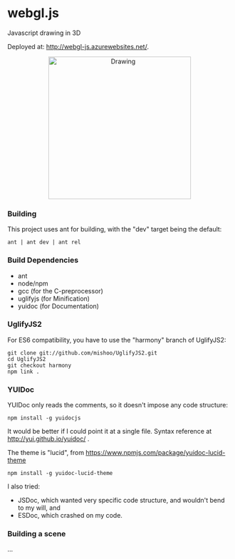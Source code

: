 # webgl.js
Javascript drawing in 3D 

Deployed at: http://webgl-js.azurewebsites.net/.

<center><img src="http://webgl-js.azurewebsites.net/site/img/sample.png" alt="Drawing" style="width: 320px;"/></center>

### Building
This project uses ant for building, with the "dev" target being the default:
 
    ant | ant dev | ant rel

### Build Dependencies
* ant
* node/npm
* gcc (for the C-preprocessor)
* uglifyjs (for Minification)
* yuidoc (for Documentation)

### UglifyJS2
For ES6 compatibility, you have to use the "harmony" branch of UglifyJS2:

    git clone git://github.com/mishoo/UglifyJS2.git
    cd UglifyJS2
    git checkout harmony
    npm link .
    
### YUIDoc
YUIDoc only reads the comments, so it doesn't impose any code structure:
 
    npm install -g yuidocjs
    
It would be better if I could point it at a single file. Syntax reference at 
http://yui.github.io/yuidoc/
.

The theme is "lucid", from https://www.npmjs.com/package/yuidoc-lucid-theme

    npm install -g yuidoc-lucid-theme
    
I also tried:
* JSDoc, which wanted very specific code structure, and wouldn't bend to my will, and
* ESDoc, which crashed on my code.

### Building a scene
...
